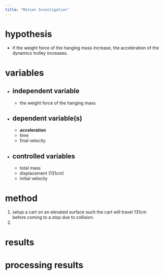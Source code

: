 ```yaml
---
title: "Motion Investigation"
---
```


# hypothesis
- if the weight force of the hanging mass increase, the acceleration of the dynamics trolley increases.
# variables
- ## independent variable
	- the weight force of the hanging mass
- ## dependent variable(s)
	- **acceleration**
	- time
	- final velocity
- ## controlled variables
	- total mass
	- displacement (131cm)
	- initial velocity
# method
1. setup a cart on an elevated surface such the cart will travel 131cm before coming to a stop due to collision.
2. 
# results

# processing results
